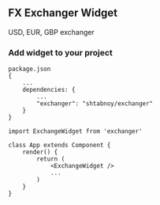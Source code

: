 ## FX Exchanger Widget
USD, EUR, GBP exchanger

### Add widget to your project
```
package.json
{
    ...
    dependencies: {
        ...
        "exchanger": "shtabnoy/exchanger"
    }
}
```
```
import ExchangeWidget from 'exchanger'

class App extends Component {
    render() {
        return (
            <ExchangeWidget />
            ...
        )
    }
}
```

